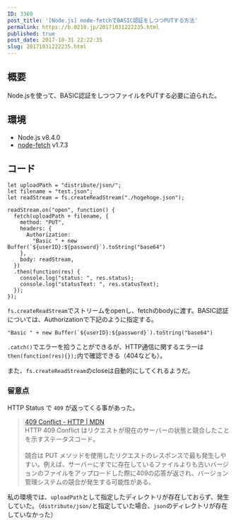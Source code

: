 ```yaml
---
ID: 3360
post_title: '[Node.js] node-fetchでBASIC認証をしつつPUTする方法'
permalink: https://b.0218.jp/20171031222235.html
published: true
post_date: 2017-10-31 22:22:35
slug: 20171031222235.html
---
```

<h2>概要</h2>

Node.jsを使って、BASIC認証をしつつファイルをPUTする必要に迫られた。

<h2>環境</h2>

<ul>
<li>Node.js v8.4.0</li>
<li><a href="https://www.npmjs.com/package/node-fetch">node-fetch</a> v1.7.3</li>
</ul>

<h2>コード</h2>

<pre><code class="language-js">let uploadPath = "distribute/json/";
let filename = "test.json";
let readStream = fs.createReadStream("./hogehoge.json");

readStream.on("open", function() {
  fetch(uploadPath + filename, {
    method: "PUT",
    headers: {
      Authorization:
        "Basic " + new Buffer(`${userID}:${password}`).toString("base64")
    },
    body: readStream,
  })
  .then(function(res) {
    console.log("status: ", res.status);
    console.log("statusText: ", res.statusText);
  });
});
</code></pre>

<code>fs.createReadStream</code>でストリームをopenし、fetchのbodyに渡す。BASIC認証については、Authorizationで下記のように指定する。

<pre><code class="language-js">"Basic " + new Buffer(`${userID}:${password}`).toString("base64")
</code></pre>

<code>.catch()</code>でエラーを拾うことができるが、HTTP通信に関するエラーは<code>then(function(res){});</code>内で確認できる（404なども）。

また、<code>fs.createReadStream</code>のcloseは自動的にしてくれるようだ。

<h3>留意点</h3>

HTTP Status で <code>409</code> が返ってくる事があった。

<blockquote>
  <a href="https://developer.mozilla.org/ja/docs/Web/HTTP/Status/409">409 Conflict - HTTP | MDN</a><br />
  HTTP 409 Conflict はリクエストが現在のサーバーの状態と競合したことを示すステータスコード。<br />
  <br />
  競合は PUT メソッドを使用したリクエストのレスポンスで最も発生しやすい。例えば、サーバーにすでに存在しているファイルよりも古いバージョンのファイルをアップロードした際に409の応答が返され、バージョン管理システムの競合が発生する可能性がある。
</blockquote>

私の環境では、<code>uploadPath</code>として指定したディレクトリが存在しておらず、発生していた。（<code>distribute/json/</code>と指定していた場合、<code>json</code>のディレクトリが存在していなかった）